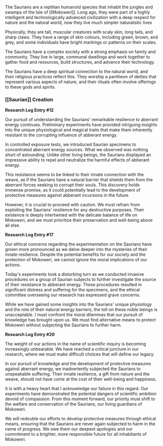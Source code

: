 The Saurians are a reptilian humanoid species that inhabit the jungles and swamps of the Isle of [[Mokoweri]]. Long ago, they were part of a highly intelligent and technologically advanced civilization with a deep respect for nature and the natural world, now they live much simpler naturalistic lives

Physically, they are tall, muscular creatures with scaly skin, long tails, and sharp claws. They have a range of skin colours, including green, brown, and grey, and some individuals have bright markings or patterns on their scales.

The Saurians have a complex society with a strong emphasis on family and community. They live in large, communal dwellings and work together to gather food and resources, build structures, and advance their technology.

The Saurians have a deep spiritual connection to the natural world, and their religious practices reflect this. They worship a pantheon of deities that represent various aspects of nature, and their rituals often involve offerings to these gods and spirits.


### [[Saurian]] Creation

**Research Log Entry #12**

Our pursuit of understanding the Saurians' remarkable resilience to aberrant energy continues. Preliminary experiments have provided intriguing insights into the unique physiological and magical traits that make them inherently resistant to the corrupting influence of abberant energy.

In controlled exposure tests, we introduced Saurian specimens to concentrated aberrant energy sources. What we observed was nothing short of astounding. Unlike other living beings, the Saurians displayed an impressive ability to repel and neutralize the harmful effects of abberant energy.

This resistance seems to be linked to their innate connection with the weave, as if the Saurians have a natural barrier that shields them from the aberrant forces seeking to corrupt their souls. This discovery holds immense promise, as it could potentially lead to the development of protective measures against abberant incursions in the future.

However, it is crucial to proceed with caution. We must refrain from exploiting the Saurians' resilience for any destructive purposes. Their existence is deeply intertwined with the delicate balance of life on Mokoweri, and we must prioritize their preservation and well-being above all else.

**Research Log Entry #17**

Our ethical concerns regarding the experimentation on the Saurians have grown more pronounced as we delve deeper into the mysteries of their innate resilience. Despite the potential benefits for our society and the protection of Mokoweri, we cannot ignore the moral implications of our actions.

Today's experiments took a disturbing turn as we conducted invasive procedures on a group of Saurian subjects to further investigate the source of their resistance to abberant energy. These procedures resulted in significant distress and suffering for the specimens, and the ethical committee overseeing our research has expressed grave concerns.

While we have gained some insights into the Saurians' unique physiology and the role of their natural energy barriers, the toll on these noble beings is unacceptable. I must confront the moral dilemmas that our pursuit of knowledge has brought upon us. We must find alternative means to protect Mokoweri without subjecting the Saurians to further harm.

**Research Log Entry #20**

The weight of our actions in the name of scientific inquiry is becoming increasingly unbearable. We have reached a critical juncture in our research, where we must make difficult choices that will define our legacy.

In our pursuit of knowledge and the development of protective measures against aberrant energy, we inadvertently subjected the Saurians to unspeakable suffering. Their innate resilience, a gift from nature and the weave, should not have come at the cost of their well-being and happiness.

It is with a heavy heart that I acknowledge our failure in this regard. Our experiments have demonstrated the potential dangers of scientific ambition devoid of compassion. From this moment forward, our priority must shift to the welfare and conservation of the Saurians, our living guardians of Mokoweri.

We will redouble our efforts to develop protective measures through ethical means, ensuring that the Saurians are never again subjected to harm in the name of progress. We owe them our deepest apologies and our commitment to a brighter, more responsible future for all inhabitants of Mokoweri.
